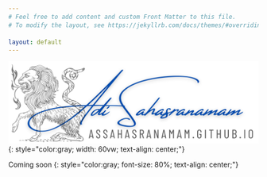 ```yaml
---
# Feel free to add content and custom Front Matter to this file.
# To modify the layout, see https://jekyllrb.com/docs/themes/#overriding-theme-defaults

layout: default
---
```


![About 4](https://github.com/ASSahasranamam/thesis/blob/primary/thesis/logo.png?raw=true)
{: style="color:gray; width: 60vw; text-align: center;"}


Coming soon
{: style="color:gray; font-size: 80%; text-align: center;"}
